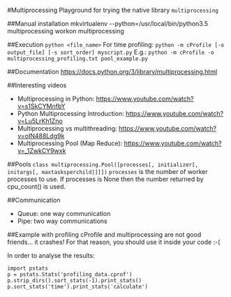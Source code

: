 #Multiprocessing
Playground for trying the native library `multiprocessing`

##Manual installation
mkvirtualenv --python=/usr/local/bin/python3.5 multiprocessing
workon multiprocessing

##Execution
`python <file_name>`
For time profiling:
`python -m cProfile [-o output_file] [-s sort_order] myscript.py`
E.g.: `python -m cProfile -o multiprocessing_profiling.txt pool_example.py`

##Documentation
https://docs.python.org/3/library/multiprocessing.html

##Interesting videos
* Multiprocessing in Python: https://www.youtube.com/watch?v=s1SkCYMnfbY
* Python Multiprocessing Introduction: https://www.youtube.com/watch?v=Lu5LrKh1Zno
* Multiprocessing vs multithreading: https://www.youtube.com/watch?v=oIN488Ldg9k
* Multiprocessing Pool (Map Reduce): https://www.youtube.com/watch?v=_1ZwkCY9wxk

##Pools
`class multiprocessing.Pool([processes[, initializer[, initargs[, maxtasksperchild]]]])`
`processes` is the number of worker processes to use. If processes is None then the number returned by cpu_count() is used. 

##Communication
* Queue: one way communication
* Pipe: two way communications

##Example with profiling
cProfile and multiprocessing are not good friends... it crashes!
For that reason, you should use it inside your code :-(

In order to analyse the results:
```
import pstats
p = pstats.Stats('profiling_data.cprof')
p.strip_dirs().sort_stats(-1).print_stats()
p.sort_stats('time').print_stats('calculate')
```